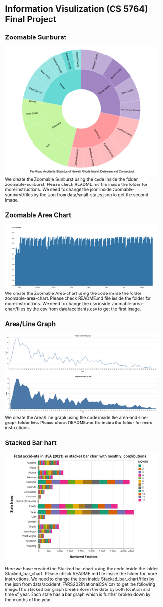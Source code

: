 # Information Visulization (CS 5764) Final Project

## Zoomable Sunburst
![alt text](Images/Sunburst.png)
We create the Zoomable Sunburst using the code inside the folder zoomable-sunburst. Please check README.md file inside the folder for more instructions. We need to change the json inside zoomable-sunburst/files by the json from data/small-states.json to get the second image.

## Zoomable Area Chart
![alt text](Images/Area-chart.png)
We create the Zoomable Area-chart using the code inside the folder zoomable-area-chart. Please check README.md file inside the folder for more instructions. We need to change the csv inside zoomable-area-chart/files by the csv from data/accidents.csv to get the first image. 

## Area/Line Graph
![alt text](Images/DataVisualization5.PNG)
We create the Area/Line graph using the code inside the area-and-line-graph folder line. Please check README.md file inside the folder for more instructions.

## Stacked Bar hart
![alt text](Images/Stacked_bar_chart.PNG)

Here we have created the Stacked bar chart using the code inside the folder Stacked_bar_chart. Please check README.md file inside the folder for more instructions. We need to change the json inside Stacked_bar_chart/files by the json from data/accident_FARS2021NationalCSV.csv to get the following image.The stacked bar graph breaks down the data by both location and time of year. Each state has a bar graph which is further broken down by the months of the year.
